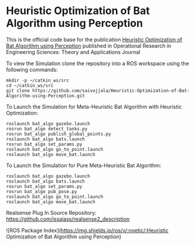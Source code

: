 # Heuristic Optimization of Bat Algorithm using Perception

This is the official code base for the publication [Heuristic Optimization of Bat Algorithm using Perception](https://oresta.org/article-view/?id=572) published in Operational Research in Engineering Sciences:
Theory and Applications Journal

To view the Simulation clone the repository into a ROS workspace using the following commands:
```
mkdir -p ~/catkin_ws/src
cd ~/catkin_ws/src
git clone https://github.com/saivojjala/Heuristic-Optimization-of-Bat-Algorithm-using-Perception.git
```

To Launch the Simulation for Meta-Heuristic Bat Algorithm with Heuristic Optimization:
```
roslaunch bat_algo gazebo.launch
rosrun bat_algo detect_tanks.py
rosrun bat_algo publish_global_points.py
roslaunch bat_algo bats.launch
rosrun bat_algo set_params.py
roslaunch bat_algo go_to_point.launch
roslaunch bat_algo move_bat.launch
```

To Launch the Simulation for Pure Meta-Heuristic Bat Algorithm:
```
roslaunch bat_algo gazebo.launch
roslaunch bat_algo bats.launch
rosrun bat_algo set_params.py
rosrun bat_algo pub_pose.py
roslaunch bat_algo go_to_point.launch
roslaunch bat_algo move_bat.launch
```

Realsense Plug In Source Repository: https://github.com/issaiass/realsense2_description


![ROS Package Index](https://img.shields.io/ros/v/:noetic/:Heuristic Optimization of Bat Algorithm using Perception)
